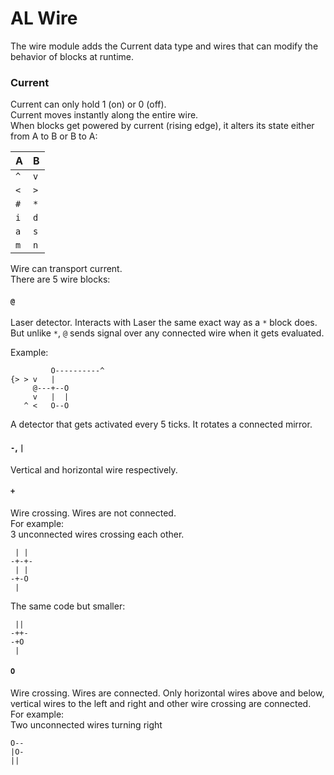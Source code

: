# AL Wire
The wire module adds the Current data type and wires that can modify the behavior of blocks at runtime.

### Current
Current can only hold 1 (on) or 0 (off).  
Current moves instantly along the entire wire.  
When blocks get powered by current (rising edge), it alters its state either from A to B or B to A:

A   | B
----|----
`^` | `v`
`<` | `>`
`#` | `*`
`i` | `d`
`a` | `s`
`m` | `n`

Wire can transport current.  
There are 5 wire blocks:

#### `@`
Laser detector. Interacts with Laser the same exact way as a `*` block does. But unlike `*`, `@` sends signal over any connected wire when it gets evaluated.
  
Example:  
```
         O----------^
{> > v   |
     @---+--O
     v   |  |
   ^ <   O--O
```
A detector that gets activated every 5 ticks. It rotates a connected mirror.

#### `-`, `|`
Vertical and horizontal wire respectively.

#### `+`
Wire crossing. Wires are not connected.  
For example:  
3 unconnected wires crossing each other.
```
 | |
-+-+-
 | |
-+-O
 |
```
The same code but smaller:
```
 ||
-++-
-+O
 |
```

#### `O`
Wire crossing. Wires are connected.
Only horizontal wires above and below, vertical wires to the left and right and other wire crossing are connected.  
For example:  
Two unconnected wires turning right
```
O--
|O-
||
```

